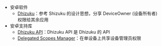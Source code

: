 <!-- # Awesome Device Owner | 令人惊叹的设备所有者 -->

* 安卓软件
  * [Dhizuku](https://github.com/iamr0s/Dhizuku)：参考 Shizuku 的设计思想，分享 DeviceOwner (设备所有者) 权限给其余应用
* 安卓支持库
  * [Dhizuku API](https://github.com/heruoxin/Delegated-Scopes-Manager)：Dhizuku API 是 Dhizuku 的 API
  * [Delegated Scopes Manager](https://github.com/heruoxin/Delegated-Scopes-Manager)：在单设备上共享设备管理员权限

